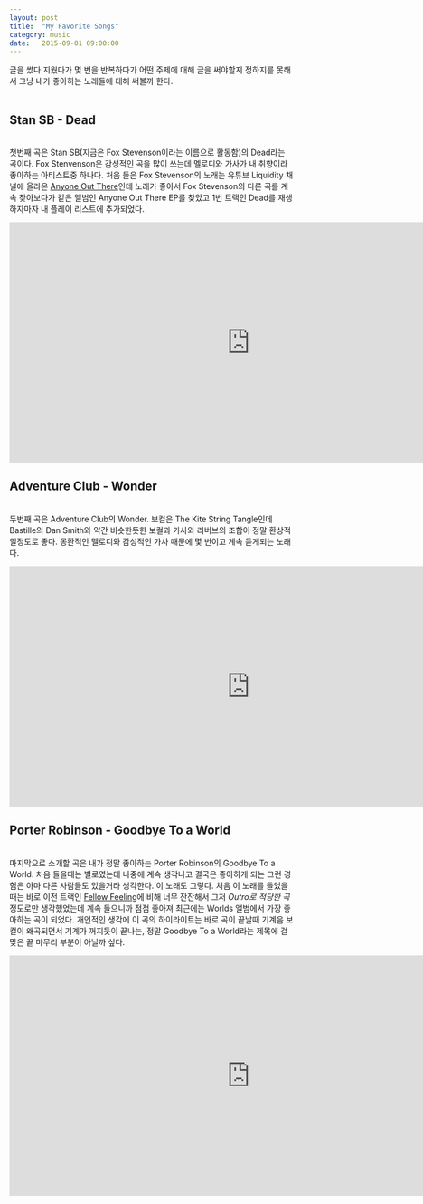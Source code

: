 ```yaml
---
layout: post
title:  "My Favorite Songs"
category: music
date:   2015-09-01 09:00:00
---
```


글을 썼다 지웠다가 몇 번을 반복하다가 어떤 주제에 대해 글을 써야할지 정하지를 못해서 그냥 내가 좋아하는 노래들에 대해 써볼까 한다.<br><br>

## Stan SB - Dead
<br>첫번째 곡은 Stan SB(지금은 Fox Stevenson이라는 이름으로 활동함)의 Dead라는 곡이다.
Fox Stenvenson은 감성적인 곡을 많이 쓰는데 멜로디와 가사가 내 취향이라 좋아하는 아티스트중 하나다. 처음 들은 Fox Stevenson의 노래는 유튜브 Liquidity 채널에 올라온 [Anyone Out There](http://www.youtube.com/watch?v=EAUzmj-gtM4)인데 노래가 좋아서 Fox Stevenson의 다른 곡를 계속 찾아보다가 같은 앨범인 Anyone Out There EP를 찾았고 1번 트랙인 Dead를 재생하자마자 내 플레이 리스트에 추가되었다.
<iframe width="850" height="425" src="http://www.youtube.com/embed/fdgi_GH6e_g?" frameborder="0" allowfullscreen="0">&nbsp;</iframe>
<br>

## Adventure Club - Wonder
<br>두번째 곡은 Adventure Club의 Wonder. 보컬은 The Kite String Tangle인데 Bastille의 Dan Smith와 약간 비슷한듯한 보컬과 가사와 리버브의 조합이 정말 환상적일정도로 좋다. 몽환적인 멜로디와 감성적인 가사 때문에 몇 번이고 계속 듣게되는 노래다.
<iframe width="850" height="425" src="http://www.youtube.com/embed/WinkoZiOYQc?" frameborder="0" allowfullscreen="0">&nbsp;</iframe>
<br>

## Porter Robinson - Goodbye To a World
<br>마지막으로 소개할 곡은 내가 정말 좋아하는 Porter Robinson의 Goodbye To a World. 처음 들을때는 별로였는데 나중에 계속 생각나고 결국은 좋아하게 되는 그런 경험은 아마 다른 사람들도 있을거라 생각한다. 이 노래도 그렇다. 처음 이 노래를 들었을때는 바로 이전 트랙인 [Fellow Feeling](http://www.youtube.com/watch?v=Ardc3nrQMxw)에 비해 너무 잔잔해서 그저 *Outro로 적당한 곡* 정도로만 생각했었는데 계속 들으니까 점점 좋아져 최근에는 Worlds 앨범에서 가장 좋아하는 곡이 되었다. 개인적인 생각에 이 곡의 하이라이트는 바로 곡이 끝날때 기계음 보컬이 왜곡되면서 기계가 꺼지듯이 끝나는, 정말 Goodbye To a World라는 제목에 걸맞은 끝 마무리 부분이 아닐까 싶다.
<iframe width="850" height="425" src="http://www.youtube.com/embed/W2TE0DjdNqI?" frameborder="0" allowfullscreen="0">&nbsp;</iframe>